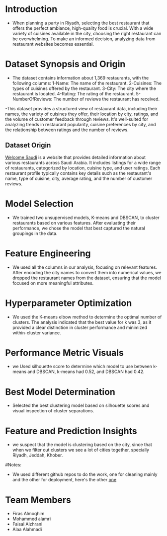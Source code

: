 # Introduction 
- When planning a party in Riyadh, selecting the best restaurant that offers the perfect ambiance, high-quality food is crucial. With a wide variety of cuisines available in the city, choosing the right restaurant can be overwhelming. To make an informed decision, analyzing data from restaurant websites becomes essential.


# Dataset Synopsis and Origin
- The dataset contains information about 1,369 restaurants, with the following columns:
1-Name: The name of the restaurant.
2-Cuisines: The types of cuisines offered by the restaurant.
3-City: The city where the restaurant is located.
4-Rating: The rating of the restaurant.
5-NumberOfReviews: The number of reviews the restaurant has received.
  
-This dataset provides a structured view of restaurant data, including their names, the variety of cuisines they offer, their location by city, ratings, and the volume of customer feedback through reviews. It's well-suited for analyzing trends in restaurant popularity, cuisine preferences by city, and the relationship between ratings and the number of reviews. 
## Dataset Origin
[Welcome Saudi](https://welcomesaudi.com/restaurant) is a website that provides detailed information about various restaurants across Saudi Arabia. It includes listings for a wide range of restaurants, categorized by location, cuisine type, and user ratings. Each restaurant profile typically contains key details such as the restaurant's name, type of cuisine, city, average rating, and the number of customer reviews.

# Model Selection
- We trained two unsupervised models, K-means and DBSCAN, to cluster restaurants based on various features. After evaluating their performance, we chose the model that best captured the natural groupings in the data.

# Feature Engineering
- We used all the columns in our analysis, focusing on relevant features. After encoding the city names to convert them into numerical values, we dropped the restaurant names from the dataset, ensuring that the model focused on more meaningful attributes.

# Hyperparameter Optimization 
- We used the K-means elbow method to determine the optimal number of clusters. The analysis indicated that the best value for k was 3, as it provided a clear distinction in cluster performance and minimized within-cluster variance.

# Performance Metric Visuals 
- we Used silhouette score to determine which model to use between k-means and DBSCAN, k-means had 0.52, and DBSCAN had 0.42.


# Best Model Determination 
- Selected the best clustering model based on silhouette scores and visual inspection of cluster separations.


# Feature and Prediction Insights 
- we suspect that the model is clustering based on the city, since that when we filter out clusters we see a lot of cities together, specially Riyadh, Jeddah, Khober. 


#Notes: 
- We used different github repos to do the work, one for cleaning mainly and the other for deployment, here's the other [one](https://github.com/FaisalMathCS/Usecase-8-Project-5)



# Team Members 
- Firas Almoqhim
- Mohammed alamri
- Faisal Alzhrani
- Alaa Alahmadi
